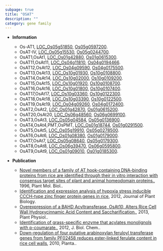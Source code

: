 ```yaml
---
subpage: true
title: "OSAT"
description: ""
category: gene family
---
```


* **Information**  
    + Os-AT1, [LOC_Os05g51850](http://rice.plantbiology.msu.edu/cgi-bin/ORF_infopage.cgi?orf=LOC_Os05g51850), [Os05g0597200](http://rapdb.dna.affrc.go.jp/viewer/gbrowse_details/irgsp1?name=Os05g0597200).
    + OsAT-IV, [LOC_Os05g15530](http://rice.plantbiology.msu.edu/cgi-bin/ORF_infopage.cgi?orf=LOC_Os05g15530), [Os05g0244700](http://rapdb.dna.affrc.go.jp/viewer/gbrowse_details/irgsp1?name=Os05g0244700).
    + OsAT1,OsAt1, [LOC_Os01g42880](http://rice.plantbiology.msu.edu/cgi-bin/ORF_infopage.cgi?orf=LOC_Os01g42880), [Os01g0615300](http://rapdb.dna.affrc.go.jp/viewer/gbrowse_details/irgsp1?name=Os01g0615300).
    + OsAT11,OsAt11, [LOC_Os04g11810](http://rice.plantbiology.msu.edu/cgi-bin/ORF_infopage.cgi?orf=LOC_Os04g11810), [Os04g0194466](http://rapdb.dna.affrc.go.jp/viewer/gbrowse_details/irgsp1?name=Os04g0194466).
    + OsAT12,OsAt12, [LOC_Os04g09590](http://rice.plantbiology.msu.edu/cgi-bin/ORF_infopage.cgi?orf=LOC_Os04g09590), [Os04g0175500](http://rapdb.dna.affrc.go.jp/viewer/gbrowse_details/irgsp1?name=Os04g0175500).
    + OsAT13,OsAt13, [LOC_Os10g01930](http://rice.plantbiology.msu.edu/cgi-bin/ORF_infopage.cgi?orf=LOC_Os10g01930), [Os10g0108800](http://rapdb.dna.affrc.go.jp/viewer/gbrowse_details/irgsp1?name=Os10g0108800).
    + OsAT14,OsAt14, [LOC_Os10g02000](http://rice.plantbiology.msu.edu/cgi-bin/ORF_infopage.cgi?orf=LOC_Os10g02000), [Os10g0109200](http://rapdb.dna.affrc.go.jp/viewer/gbrowse_details/irgsp1?name=Os10g0109200).
    + OsAT15,OsAt15, [LOC_Os10g01920](http://rice.plantbiology.msu.edu/cgi-bin/ORF_infopage.cgi?orf=LOC_Os10g01920), [Os10g0108700](http://rapdb.dna.affrc.go.jp/viewer/gbrowse_details/irgsp1?name=Os10g0108700).
    + OsAT16,OsAt16, [LOC_Os10g01800](http://rice.plantbiology.msu.edu/cgi-bin/ORF_infopage.cgi?orf=LOC_Os10g01800), [Os10g0107400](http://rapdb.dna.affrc.go.jp/viewer/gbrowse_details/irgsp1?name=Os10g0107400).
    + OsAT17,OsAt17, [LOC_Os10g03360](http://rice.plantbiology.msu.edu/cgi-bin/ORF_infopage.cgi?orf=LOC_Os10g03360), [Os10g0122300](http://rapdb.dna.affrc.go.jp/viewer/gbrowse_details/irgsp1?name=Os10g0122300).
    + OsAT18,OsAt18, [LOC_Os10g03390](http://rice.plantbiology.msu.edu/cgi-bin/ORF_infopage.cgi?orf=LOC_Os10g03390), [Os10g0122500](http://rapdb.dna.affrc.go.jp/viewer/gbrowse_details/irgsp1?name=Os10g0122500).
    + OsAT19,OsAt19, [LOC_Os04g09260](http://rice.plantbiology.msu.edu/cgi-bin/ORF_infopage.cgi?orf=LOC_Os04g09260), [Os04g0172400](http://rapdb.dna.affrc.go.jp/viewer/gbrowse_details/irgsp1?name=Os04g0172400).
    + OsAT2,OsAt2, [LOC_Os01g42870](http://rice.plantbiology.msu.edu/cgi-bin/ORF_infopage.cgi?orf=LOC_Os01g42870), [Os01g0615200](http://rapdb.dna.affrc.go.jp/viewer/gbrowse_details/irgsp1?name=Os01g0615200).
    + OsAT20,OsAt20, [LOC_Os06g48560](http://rice.plantbiology.msu.edu/cgi-bin/ORF_infopage.cgi?orf=LOC_Os06g48560), [Os06g0699100](http://rapdb.dna.affrc.go.jp/viewer/gbrowse_details/irgsp1?name=Os06g0699100).
    + OsAT3,OsAt3, [LOC_Os05g04584](http://rice.plantbiology.msu.edu/cgi-bin/ORF_infopage.cgi?orf=LOC_Os05g04584), [Os05g0136900](http://rapdb.dna.affrc.go.jp/viewer/gbrowse_details/irgsp1?name=Os05g0136900).
    + OsAT4,OsAt4,PMT,OsPMT, [LOC_Os01g18744](http://rice.plantbiology.msu.edu/cgi-bin/ORF_infopage.cgi?orf=LOC_Os01g18744), [Os01g0291500](http://rapdb.dna.affrc.go.jp/viewer/gbrowse_details/irgsp1?name=Os01g0291500).
    + OsAT5,OsAt5, [LOC_Os05g19910](http://rice.plantbiology.msu.edu/cgi-bin/ORF_infopage.cgi?orf=LOC_Os05g19910), [Os05g0278500](http://rapdb.dna.affrc.go.jp/viewer/gbrowse_details/irgsp1?name=Os05g0278500).
    + OsAT6,OsAt6, [LOC_Os01g08380](http://rice.plantbiology.msu.edu/cgi-bin/ORF_infopage.cgi?orf=LOC_Os01g08380), [Os01g0179000](http://rapdb.dna.affrc.go.jp/viewer/gbrowse_details/irgsp1?name=Os01g0179000).
    + OsAT7,OsAt7, [LOC_Os05g08640](http://rice.plantbiology.msu.edu/cgi-bin/ORF_infopage.cgi?orf=LOC_Os05g08640), [Os05g0179300](http://rapdb.dna.affrc.go.jp/viewer/gbrowse_details/irgsp1?name=Os05g0179300).
    + OsAT8,OsAt8, [LOC_Os06g39470](http://rice.plantbiology.msu.edu/cgi-bin/ORF_infopage.cgi?orf=LOC_Os06g39470), [Os06g0595800](http://rapdb.dna.affrc.go.jp/viewer/gbrowse_details/irgsp1?name=Os06g0595800).
    + OsAT9,OsAt9, [LOC_Os01g09010](http://rice.plantbiology.msu.edu/cgi-bin/ORF_infopage.cgi?orf=LOC_Os01g09010), [Os01g0185300](http://rapdb.dna.affrc.go.jp/viewer/gbrowse_details/irgsp1?name=Os01g0185300).

* **Publication**  
    + [Novel members of a family of AT hook-containing DNA-binding proteins from rice are identified through their in vitro interaction with consensus target sites of plant and animal homeodomain proteins.](http://www.ncbi.nlm.nih.gov/pubmed?term=Novel+members+of+a+family+of+AT+hook-containing+DNA-binding+proteins+from+rice+are+identified+through+their+in+vitro+interaction+with+consensus+target+sites+of+plant+and+animal+homeodomain+proteins.%5BTitle%5D), 1996, Plant Mol. Biol..
    + [Identification and expression analysis of hypoxia stress inducible CCCH-type zinc finger protein genes in rice](http://www.ncbi.nlm.nih.gov/pubmed?term=Identification+and+expression+analysis+of+hypoxia+stress+inducible+CCCH-type+zinc+finger+protein+genes+in+rice%5BTitle%5D), 2012, Journal of Plant Biology.
    + [Overexpression of a BAHD Acyltransferase, OsAt10, Alters Rice Cell Wall Hydroxycinnamic Acid Content and Saccharification.](http://www.ncbi.nlm.nih.gov/pubmed?term=Overexpression+of+a+BAHD+Acyltransferase,+OsAt10,+Alters+Rice+Cell+Wall+Hydroxycinnamic+Acid+Content+and+Saccharification.%5BTitle%5D), 2013, Plant Physiol..
    + [Identification of grass-specific enzyme that acylates monolignols with p-coumarate.](http://www.ncbi.nlm.nih.gov/pubmed?term=Identification+of+grass-specific+enzyme+that+acylates+monolignols+with+p-coumarate.%5BTitle%5D), 2012, J. Biol. Chem..
    + [Down-regulation of four putative arabinoxylan feruloyl transferase genes from family PF02458 reduces ester-linked ferulate content in rice cell walls](http://www.ncbi.nlm.nih.gov/pubmed?term=Down-regulation+of+four+putative+arabinoxylan+feruloyl+transferase+genes+from+family+PF02458+reduces+ester-linked+ferulate+content+in+rice+cell+walls%5BTitle%5D), 2010, Planta..


